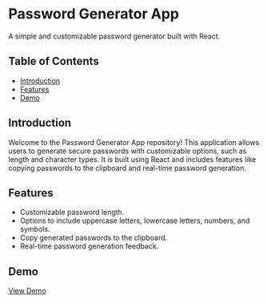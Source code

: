 # Password Generator App

A simple and customizable password generator built with React.

## Table of Contents

- [Introduction](#introduction)
- [Features](#features)
- [Demo](#demo)

## Introduction

Welcome to the Password Generator App repository! This application allows users to generate secure passwords with customizable options, such as length and character types. It is built using React and includes features like copying passwords to the clipboard and real-time password generation.

## Features

- Customizable password length.
- Options to include uppercase letters, lowercase letters, numbers, and symbols.
- Copy generated passwords to the clipboard.
- Real-time password generation feedback.

## Demo

[View Demo](#) <!-- Add a link to your live demo if available -->
